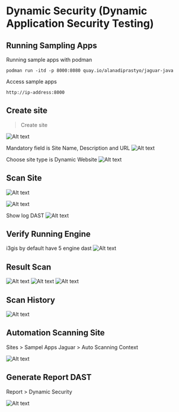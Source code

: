 Dynamic Security (Dynamic Application Security Testing)
===============================

Running Sampling Apps
---------------------
Running sample apps with podman
```
podman run -itd -p 8000:8080 quay.io/alanadiprastyo/jaguar-java
```

Access sample apps

```
http://ip-address:8000
```

Create site
--------------
> Create site  

![Alt text](/Chapter-8-dast/img/01-dast.png)

Mandatory field is Site Name, Description and URL
![Alt text](/Chapter-8-dast/img/02-dast.png)

Choose site type is Dynamic Website
![Alt text](/Chapter-8-dast/img/03-dast.png)


Scan Site
---------

![Alt text](/Chapter-8-dast/img/04-dast.png)

![Alt text](/Chapter-8-dast/img/05-dast.png)

Show log DAST
![Alt text](/Chapter-8-dast/img/07-dast.png)

Verify Running Engine 
----------------------
i3gis by default have 5 engine dast
![Alt text](/Chapter-8-dast/img/06-dast.png)

Result Scan
-----------
![Alt text](/Chapter-8-dast/img/08-dast.png)
![Alt text](/Chapter-8-dast/img/09-dast.png)
![Alt text](/Chapter-8-dast/img/10-dast.png)


Scan History
------------

![Alt text](/Chapter-8-dast/img/18-dast.png)

Automation Scanning Site
-----------
Sites > Sampel Apps Jaguar > Auto Scanning Context

![Alt text](/Chapter-8-dast/img/11-dast.png)


Generate Report DAST
-----------------------------

Report > Dynamic Security

![Alt text](/Chapter-8-dast/img/12-dast.png)
